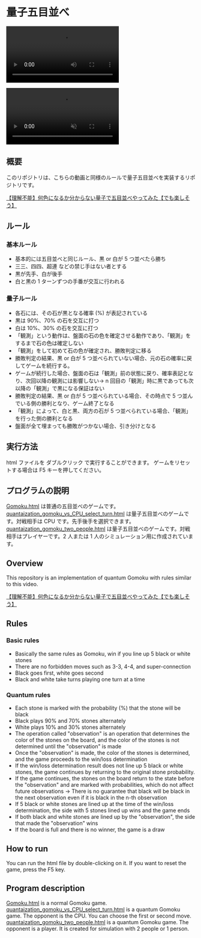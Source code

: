 # 量子五目並べ

<!-- add video in assets dir -->
![video](assets/Main.mp4)

<div><video controls src="<!---https://github.com/user-attachments/assets/4a3aabf9-9e4f-4748-bb20-eab4cd01e78f--->" muted="false"></video></div>

## 概要
このリポジトリは、こちらの動画と同様のルールで量子五目並べを実装するリポジトリです。

[【理解不能】何色になるか分からない量子で五目並べやってみた【でも楽しそう】](https://www.youtube.com/watch?v=mitAxA3f4U4)


## ルール
### 基本ルール
- 基本的には五目並べと同じルール、黒 or 白が 5 つ並べたら勝ち
- 三三、四四、超連 などの禁じ手はない者とする
- 黒が先手、白が後手
- 白と黒の 1 ターンずつの手番が交互に行われる

### 量子ルール
- 各石には、その石が黒となる確率 (%) が表記されている
- 黒は 90%、70% の石を交互に打つ
- 白は 10%、30% の石を交互に打つ
- 「観測」という動作は、盤面の石の色を確定させる動作であり、「観測」をするまで石の色は確定しない
- 「観測」をして初めて石の色が確定され、勝敗判定に移る
- 勝敗判定の結果、黒 or 白が 5 つ並べられていない場合、元の石の確率に戻してゲームを続行する。
- ゲームが続行した場合、盤面の石は「観測」前の状態に戻り、確率表記となり、次回以降の観測には影響しない→ n 回目の「観測」時に黒であっても次以降の「観測」で黒になる保証はない
- 勝敗判定の結果、黒 or 白が 5 つ並べられている場合、その時点で 5 つ並んでいる側の勝利となり、ゲーム終了となる
- 「観測」によって、白と黒、両方の石が 5 つ並べられている場合、「観測」を行った側の勝利となる
- 盤面が全て埋まっても勝敗がつかない場合、引き分けとなる

## 実行方法
html ファイルを ダブルクリック で実行することができます。
ゲームをリセットする場合は F5 キーを押してください。

## プログラムの説明
[Gomoku.html](/Gomoku.html) は普通の五目並べのゲームです。
[quantaization_gomoku_vs_CPU_select_turn.html](/quantaization_gomoku_vs_CPU_select_turn.html) は量子五目並べのゲームです。対戦相手は CPU です。先手後手を選択できます。
[quantaization_gomoku_two_people.html](/quantaization_gomoku_two_people.html) は量子五目並べのゲームです。対戦相手はプレイヤーです。2 人または 1 人のシミュレーション用に作成されています。


## Overview
This repository is an implementation of quantum Gomoku with rules similar to this video.

[【理解不能】何色になるか分からない量子で五目並べやってみた【でも楽しそう】](https://www.youtube.com/watch?v=mitAxA3f4U4)

## Rules
### Basic rules
- Basically the same rules as Gomoku, win if you line up 5 black or white stones
- There are no forbidden moves such as 3-3, 4-4, and super-connection
- Black goes first, white goes second
- Black and white take turns playing one turn at a time

### Quantum rules
- Each stone is marked with the probability (%) that the stone will be black
- Black plays 90% and 70% stones alternately
- White plays 10% and 30% stones alternately
- The operation called "observation" is an operation that determines the color of the stones on the board, and the color of the stones is not determined until the "observation" is made
- Once the "observation" is made, the color of the stones is determined, and the game proceeds to the win/loss determination
- If the win/loss determination result does not line up 5 black or white stones, the game continues by returning to the original stone probability.
- If the game continues, the stones on the board return to the state before the "observation" and are marked with probabilities, which do not affect future observations → There is no guarantee that black will be black in the next observation even if it is black in the n-th observation
- If 5 black or white stones are lined up at the time of the win/loss determination, the side with 5 stones lined up wins and the game ends
- If both black and white stones are lined up by the "observation", the side that made the "observation" wins
- If the board is full and there is no winner, the game is a draw

## How to run
You can run the html file by double-clicking on it.
If you want to reset the game, press the F5 key.

## Program description
[Gomoku.html](/Gomoku.html) is a normal Gomoku game.
[quantaization_gomoku_vs_CPU_select_turn.html](/quantaization_gomoku_vs_CPU_select_turn.html) is a quantum Gomoku game. The opponent is the CPU. You can choose the first or second move.
[quantaization_gomoku_two_people.html](/quantaization_gomoku_two_people.html) is a quantum Gomoku game. The opponent is a player. It is created for simulation with 2 people or 1 person.





